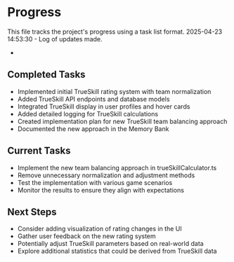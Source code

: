 # Progress

This file tracks the project's progress using a task list format.
2025-04-23 14:53:30 - Log of updates made.

-

## Completed Tasks

- Implemented initial TrueSkill rating system with team normalization
- Added TrueSkill API endpoints and database models
- Integrated TrueSkill display in user profiles and hover cards
- Added detailed logging for TrueSkill calculations
- Created implementation plan for new TrueSkill team balancing approach
- Documented the new approach in the Memory Bank

## Current Tasks

- Implement the new team balancing approach in trueSkillCalculator.ts
- Remove unnecessary normalization and adjustment methods
- Test the implementation with various game scenarios
- Monitor the results to ensure they align with expectations

## Next Steps

- Consider adding visualization of rating changes in the UI
- Gather user feedback on the new rating system
- Potentially adjust TrueSkill parameters based on real-world data
- Explore additional statistics that could be derived from TrueSkill data
